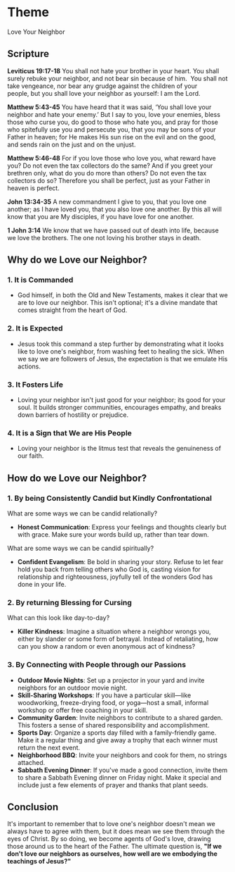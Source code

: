 # Theme
Love Your Neighbor
## Scripture

**Leviticus 19:17-18**
You shall not hate your brother in your heart. You shall surely rebuke your neighbor, and not bear sin because of him.  You shall not take vengeance, nor bear any grudge against the children of your people, but you shall love your neighbor as yourself: I am the Lord.

**Matthew 5:43-45**
You have heard that it was said, ‘You shall love your neighbor and hate your enemy.’ But I say to you, love your enemies, bless those who curse you, do good to those who hate you, and pray for those who spitefully use you and persecute you, that you may be sons of your Father in heaven; for He makes His sun rise on the evil and on the good, and sends rain on the just and on the unjust.

**Matthew 5:46-48**
For if you love those who love you, what reward have you? Do not even the tax collectors do the same? And if you greet your brethren only, what do you do more than others? Do not even the tax collectors do so? Therefore you shall be perfect, just as your Father in heaven is perfect.

**John 13:34-35**
A new commandment I give to you, that you love one another; as I have loved you, that you also love one another. By this all will know that you are My disciples, if you have love for one another.

**1 John 3:14**
We know that we have passed out of death into life, because we love the brothers. The one not loving his brother stays in death.

## Why do we Love our Neighbor?

### 1. It is Commanded

- God himself, in both the Old and New Testaments, makes it clear that we are to love our neighbor. This isn't optional; it's a divine mandate that comes straight from the heart of God.

### 2. It is Expected

- Jesus took this command a step further by demonstrating what it looks like to love one's neighbor, from washing feet to healing the sick. When we say we are followers of Jesus, the expectation is that we emulate His actions.

### 3. It Fosters Life

- Loving your neighbor isn't just good for your neighbor; its good for your soul. It builds stronger communities, encourages empathy, and breaks down barriers of hostility or prejudice.

### 4. It is a Sign that We are His People

- Loving your neighbor is the litmus test that reveals the genuineness of our faith.

## How do we Love our Neighbor?

### 1. By being Consistently Candid but Kindly Confrontational

What are some ways we can be candid relationally? 
- **Honest Communication**: Express your feelings and thoughts clearly but with grace. Make sure your words build up, rather than tear down.

What are some ways we can be candid spiritually? 
- **Confident Evangelism**: Be bold in sharing your story. Refuse to let fear hold you back from telling others who God is, casting vision for relationship and righteousness, joyfully tell of the wonders God has done in your life. 

### 2. By returning Blessing for Cursing

What can this look like day-to-day?
- **Killer Kindness**: Imagine a situation where a neighbor wrongs you, either by slander or some form of betrayal. Instead of retaliating, how can you show a random or even anonymous act of kindness?

### 3. By Connecting with People through our Passions

- **Outdoor Movie Nights**: Set up a projector in your yard and invite neighbors for an outdoor movie night.
- **Skill-Sharing Workshops**: If you have a particular skill—like woodworking, freeze-drying food, or yoga—host a small, informal workshop or offer free coaching in your skill.
- **Community Garden**: Invite neighbors to contribute to a shared garden. This fosters a sense of shared responsibility and accomplishment.
- **Sports Day**: Organize a sports day filled with a family-friendly game. Make it a regular thing and give away a trophy that each winner must return the next event.
- **Neighborhood BBQ**: Invite your neighbors and cook for them, no strings attached.
- **Sabbath Evening Dinner**: If you've made a good connection, invite them to share a Sabbath Evening dinner on Friday night. Make it special and include just a few elements of prayer and thanks that plant seeds.

## Conclusion

It's important to remember that to love one's neighbor doesn't mean we always have to agree with them, but it does mean we see them through the eyes of Christ. By so doing, we become agents of God's love, drawing those around us to the heart of the Father. The ultimate question is, **"If we don't love our neighbors as ourselves, how well are we embodying the teachings of Jesus?"**
